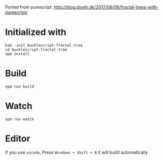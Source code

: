 Ported from purescript: http://blog.ploeh.dk/2017/06/06/fractal-trees-with-purescript/
# Initialized with
```
bsb -init bucklescript-fractal-tree
cd bucklescript-fractal-tree
npm install
```

# Build
```
npm run build
```

# Watch

```
npm run watch
```


# Editor
If you use `vscode`, Press `Windows + Shift + B` it will build automatically